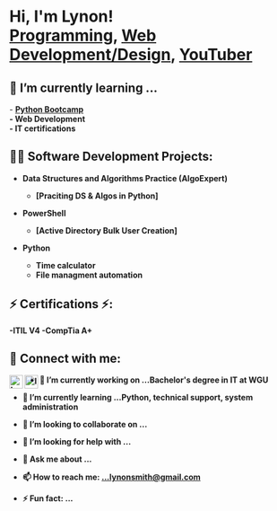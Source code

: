 <h1>Hi, I'm Lynon! <br/><a href="">Programming</a>, <a href="">Web Development/Design</a>, <a href="">YouTuber</a></h1>

<h2> 🌱 I’m currently learning ... </h2>
- <b><a href="https://wgu.udemy.com/course/100-days-of-code/learn/lecture/19279090#overview">Python Bootcamp</a><br>
- <b>Web Development</br>
- <b> IT certifications
  
<h2>👨‍💻 Software Development Projects:</h2>

- <b>Data Structures and Algorithms Practice (AlgoExpert)</b>
  - [Praciting DS & Algos in Python]
  
- <b>PowerShell</b>
  - [Active Directory Bulk User Creation]
  
- <b>Python</b>
  - Time calculator 
  - File managment automation
  
<h2> ⚡ Certifications ⚡: </h2>
-ITIL V4
-CompTia A+
  

<h2> 🤳 Connect with me:</h2>

[<img align="left" alt="Lynonsmith | LinkedIn" width="24px" src="https://cdn.jsdelivr.net/npm/simple-icons@v3/icons/linkedin.svg" />][linkedin]
  
[linkedin]: https://www.linkedin.com/in/lynon-smith/

[<img align="left" alt="lynonsmith | Website" width="24px" src="https://s3.amazonaws.com/lynonsmith.com/images/backgrounds/ProfilePic.jpg" />][Website]

[Website]: http://lynonsmith.com

  
<div>

- 🔭 I’m currently working on ...Bachelor's degree in IT at WGU
- 🌱 I’m currently learning ...Python, technical support, system administration
- 👯 I’m looking to collaborate on ...
- 🤔 I’m looking for help with ...
- 💬 Ask me about ...
- 📫 How to reach me: ...lynonsmith@gmail.com
- ⚡ Fun fact: ...

  </div>
